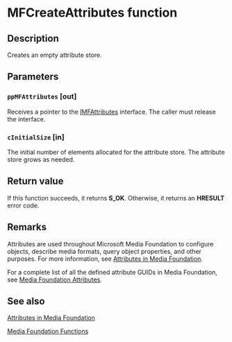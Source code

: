 # MFCreateAttributes function

## Description

Creates an empty attribute store.

## Parameters

### `ppMFAttributes` [out]

Receives a pointer to the [IMFAttributes](https://learn.microsoft.com/windows/desktop/api/mfobjects/nn-mfobjects-imfattributes) interface. The caller must release the interface.

### `cInitialSize` [in]

The initial number of elements allocated for the attribute store. The attribute store grows as needed.

## Return value

If this function succeeds, it returns **S_OK**. Otherwise, it returns an **HRESULT** error code.

## Remarks

Attributes are used throughout Microsoft Media Foundation to configure objects, describe media formats, query object properties, and other purposes. For more information, see [Attributes in Media Foundation](https://learn.microsoft.com/windows/desktop/medfound/attributes-and-properties).

For a complete list of all the defined attribute GUIDs in Media Foundation, see [Media Foundation Attributes](https://learn.microsoft.com/windows/desktop/medfound/media-foundation-attributes).

## See also

[Attributes in Media Foundation](https://learn.microsoft.com/windows/desktop/medfound/attributes-and-properties)

[Media Foundation Functions](https://learn.microsoft.com/windows/desktop/medfound/media-foundation-functions)